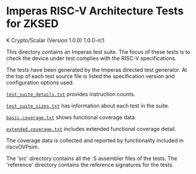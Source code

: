 # Imperas RISC-V Architecture Tests for ZKSED
K Crypto/Scalar (Version 1.0.0) 1.0.0-rc1

This directory contains an Imperas test suite.
The focus of these tests is to check the device under test complies with the RISC-V specifications.

The tests have been generated by the Imperas directed test generator.
At the top of each test source file is listed the specification version and configuration options used.

[`test_suite_details.txt`](test_suite_details.txt) provides instruction counts.

[`test_suite_sizes.txt`](test_suite_sizes.txt) has information about each test in the suite.

[`basic.coverage.txt`](basic.coverage.txt) shows functional coverage data.

[`extended.coverage.txt`](extended.coverage.txt) includes extended functional coverage detail.

The coverage data is collected and reported by functionality included in riscvOVPsim.

The 'src' directory contains all the .S assembler files of the tests.
The 'reference' directory contains the reference signatures for the tests.


